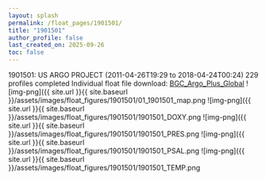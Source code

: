 ```yaml
---
layout: splash
permalink: /float_pages/1901501/
title: "1901501"
author_profile: false
last_created_on: 2025-09-26
toc: false
---
```

 
1901501: US ARGO PROJECT (2011-04-26T19:29 to 2018-04-24T00:24)
229 profiles completed
Individual float file download: [BGC_Argo_Plus_Global](https://ftp.soest.hawaii.edu/bgc_argo_plus/Individual_Floats/outliers_removed/1901501_Sprof_processed.nc)
![img-png]({{ site.url }}{{ site.baseurl }}/assets/images/float_figures/1901501/01_1901501_map.png
![img-png]({{ site.url }}{{ site.baseurl }}/assets/images/float_figures/1901501/1901501_DOXY.png
![img-png]({{ site.url }}{{ site.baseurl }}/assets/images/float_figures/1901501/1901501_PRES.png
![img-png]({{ site.url }}{{ site.baseurl }}/assets/images/float_figures/1901501/1901501_PSAL.png
![img-png]({{ site.url }}{{ site.baseurl }}/assets/images/float_figures/1901501/1901501_TEMP.png
